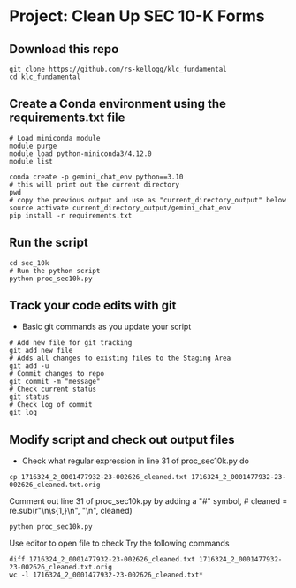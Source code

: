 # Project: Clean Up SEC 10-K Forms 

## Download this repo
```
git clone https://github.com/rs-kellogg/klc_fundamental
cd klc_fundamental
```

## Create a Conda environment using the requirements.txt file
```
# Load miniconda module
module purge
module load python-miniconda3/4.12.0
module list

conda create -p gemini_chat_env python==3.10
# this will print out the current directory
pwd
# copy the previous output and use as "current_directory_output" below
source activate current_directory_output/gemini_chat_env
pip install -r requirements.txt
```

## Run the script
```
cd sec_10k
# Run the python script
python proc_sec10k.py
```

## Track your code edits with git
- Basic git commands as you update your script
```
# Add new file for git tracking
git add new file
# Adds all changes to existing files to the Staging Area
git add -u
# Commit changes to repo
git commit -m "message"
# Check current status
git status
# Check log of commit
git log
```

## Modify script and check out output files
- Check what regular expression in line 31 of proc_sec10k.py do
```
cp 1716324_2_0001477932-23-002626_cleaned.txt 1716324_2_0001477932-23-002626_cleaned.txt.orig
```
Comment out line 31 of proc_sec10k.py by adding a "#" symbol, # cleaned = re.sub(r"\n\s{1,}\n", "\n", cleaned)
```
python proc_sec10k.py
```
Use editor to open file to check
Try the following commands
```
diff 1716324_2_0001477932-23-002626_cleaned.txt 1716324_2_0001477932-23-002626_cleaned.txt.orig
wc -l 1716324_2_0001477932-23-002626_cleaned.txt*
```
